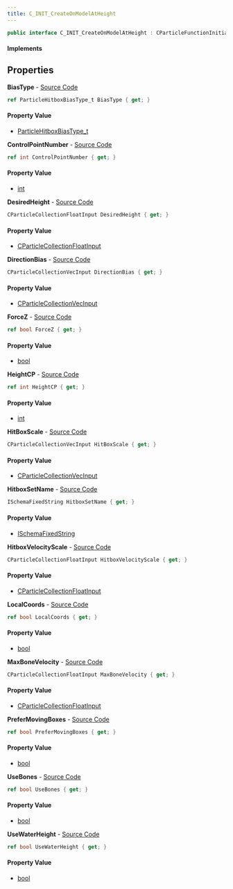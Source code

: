 ```yaml
---
title: C_INIT_CreateOnModelAtHeight
---
```


```csharp
public interface C_INIT_CreateOnModelAtHeight : CParticleFunctionInitializer, CParticleFunction, ISchemaClass<CParticleFunction>, ISchemaClass<CParticleFunctionInitializer>, ISchemaClass<C_INIT_CreateOnModelAtHeight>, ISchemaField, ISchemaClass, INativeHandle
```

#### Implements

## Properties

**BiasType** - [Source Code](https://github.com/swiftly-solution/swiftlys2/blob/master/managed/src/SwiftlyS2.Generated/Schemas/Interfaces/C_INIT_CreateOnModelAtHeight.cs#L32)

```csharp
ref ParticleHitboxBiasType_t BiasType { get; }
```

#### Property Value

- [ParticleHitboxBiasType_t](/docs/api/shared/schemadefinitions/particlehitboxbiastype_t)

**ControlPointNumber** - [Source Code](https://github.com/swiftly-solution/swiftlys2/blob/master/managed/src/SwiftlyS2.Generated/Schemas/Interfaces/C_INIT_CreateOnModelAtHeight.cs#L20)

```csharp
ref int ControlPointNumber { get; }
```

#### Property Value

- [int](https://learn.microsoft.com/dotnet/api/system.int32)

**DesiredHeight** - [Source Code](https://github.com/swiftly-solution/swiftlys2/blob/master/managed/src/SwiftlyS2.Generated/Schemas/Interfaces/C_INIT_CreateOnModelAtHeight.cs#L26)

```csharp
CParticleCollectionFloatInput DesiredHeight { get; }
```

#### Property Value

- [CParticleCollectionFloatInput](/docs/api/shared/schemadefinitions/cparticlecollectionfloatinput)

**DirectionBias** - [Source Code](https://github.com/swiftly-solution/swiftlys2/blob/master/managed/src/SwiftlyS2.Generated/Schemas/Interfaces/C_INIT_CreateOnModelAtHeight.cs#L30)

```csharp
CParticleCollectionVecInput DirectionBias { get; }
```

#### Property Value

- [CParticleCollectionVecInput](/docs/api/shared/schemadefinitions/cparticlecollectionvecinput)

**ForceZ** - [Source Code](https://github.com/swiftly-solution/swiftlys2/blob/master/managed/src/SwiftlyS2.Generated/Schemas/Interfaces/C_INIT_CreateOnModelAtHeight.cs#L18)

```csharp
ref bool ForceZ { get; }
```

#### Property Value

- [bool](https://learn.microsoft.com/dotnet/api/system.boolean)

**HeightCP** - [Source Code](https://github.com/swiftly-solution/swiftlys2/blob/master/managed/src/SwiftlyS2.Generated/Schemas/Interfaces/C_INIT_CreateOnModelAtHeight.cs#L22)

```csharp
ref int HeightCP { get; }
```

#### Property Value

- [int](https://learn.microsoft.com/dotnet/api/system.int32)

**HitBoxScale** - [Source Code](https://github.com/swiftly-solution/swiftlys2/blob/master/managed/src/SwiftlyS2.Generated/Schemas/Interfaces/C_INIT_CreateOnModelAtHeight.cs#L28)

```csharp
CParticleCollectionVecInput HitBoxScale { get; }
```

#### Property Value

- [CParticleCollectionVecInput](/docs/api/shared/schemadefinitions/cparticlecollectionvecinput)

**HitboxSetName** - [Source Code](https://github.com/swiftly-solution/swiftlys2/blob/master/managed/src/SwiftlyS2.Generated/Schemas/Interfaces/C_INIT_CreateOnModelAtHeight.cs#L38)

```csharp
ISchemaFixedString HitboxSetName { get; }
```

#### Property Value

- [ISchemaFixedString](/docs/api/shared/schemas/ischemafixedstring)

**HitboxVelocityScale** - [Source Code](https://github.com/swiftly-solution/swiftlys2/blob/master/managed/src/SwiftlyS2.Generated/Schemas/Interfaces/C_INIT_CreateOnModelAtHeight.cs#L40)

```csharp
CParticleCollectionFloatInput HitboxVelocityScale { get; }
```

#### Property Value

- [CParticleCollectionFloatInput](/docs/api/shared/schemadefinitions/cparticlecollectionfloatinput)

**LocalCoords** - [Source Code](https://github.com/swiftly-solution/swiftlys2/blob/master/managed/src/SwiftlyS2.Generated/Schemas/Interfaces/C_INIT_CreateOnModelAtHeight.cs#L34)

```csharp
ref bool LocalCoords { get; }
```

#### Property Value

- [bool](https://learn.microsoft.com/dotnet/api/system.boolean)

**MaxBoneVelocity** - [Source Code](https://github.com/swiftly-solution/swiftlys2/blob/master/managed/src/SwiftlyS2.Generated/Schemas/Interfaces/C_INIT_CreateOnModelAtHeight.cs#L42)

```csharp
CParticleCollectionFloatInput MaxBoneVelocity { get; }
```

#### Property Value

- [CParticleCollectionFloatInput](/docs/api/shared/schemadefinitions/cparticlecollectionfloatinput)

**PreferMovingBoxes** - [Source Code](https://github.com/swiftly-solution/swiftlys2/blob/master/managed/src/SwiftlyS2.Generated/Schemas/Interfaces/C_INIT_CreateOnModelAtHeight.cs#L36)

```csharp
ref bool PreferMovingBoxes { get; }
```

#### Property Value

- [bool](https://learn.microsoft.com/dotnet/api/system.boolean)

**UseBones** - [Source Code](https://github.com/swiftly-solution/swiftlys2/blob/master/managed/src/SwiftlyS2.Generated/Schemas/Interfaces/C_INIT_CreateOnModelAtHeight.cs#L16)

```csharp
ref bool UseBones { get; }
```

#### Property Value

- [bool](https://learn.microsoft.com/dotnet/api/system.boolean)

**UseWaterHeight** - [Source Code](https://github.com/swiftly-solution/swiftlys2/blob/master/managed/src/SwiftlyS2.Generated/Schemas/Interfaces/C_INIT_CreateOnModelAtHeight.cs#L24)

```csharp
ref bool UseWaterHeight { get; }
```

#### Property Value

- [bool](https://learn.microsoft.com/dotnet/api/system.boolean)

